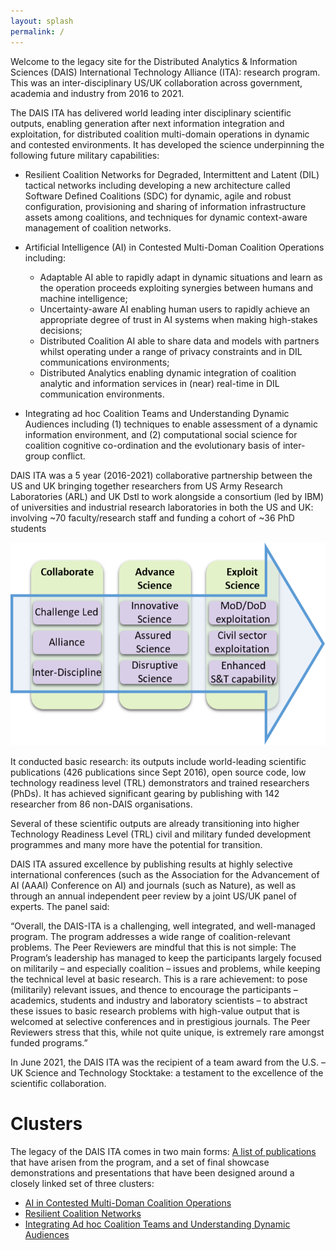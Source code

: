 ```yaml
---
layout: splash
permalink: /
---
```


Welcome to the legacy site for the Distributed Analytics & Information Sciences (DAIS) International Technology Alliance (ITA):  research program.  This was an inter-disciplinary US/UK collaboration across government, academia  and industry from 2016 to 2021.

The DAIS ITA has delivered world leading inter disciplinary scientific outputs, enabling generation after next information integration and exploitation, for distributed coalition multi-domain operations in dynamic and contested environments.  It has developed the science underpinning the following future military capabilities:

- Resilient Coalition Networks for Degraded, Intermittent and Latent (DIL) tactical networks including developing a new architecture called Software Defined Coalitions (SDC) for dynamic, agile and robust configuration, provisioning and sharing of information infrastructure assets among coalitions, and techniques for dynamic context-aware management of coalition networks.

- Artificial Intelligence (AI) in Contested Multi-Doman Coalition Operations including:
  -	Adaptable AI able to rapidly adapt in dynamic situations and learn as the operation proceeds exploiting synergies between humans and machine intelligence;
  -	Uncertainty-aware AI enabling human users to rapidly achieve an appropriate degree of trust in AI systems when making high-stakes decisions;
  -	Distributed Coalition AI able to share data and models with partners whilst operating under a range of privacy constraints and in DIL communications environments;
  -	Distributed Analytics enabling dynamic integration of coalition analytic and information services in (near) real-time in DIL communication environments.
 
- Integrating ad hoc Coalition Teams and Understanding Dynamic Audiences including (1) techniques to enable assessment of a dynamic information environment, and (2) computational social science for coalition cognitive co-ordination and the evolutionary basis of inter-group conflict.

DAIS ITA was a 5 year (2016-2021) collaborative partnership between the US and UK bringing together researchers from US Army Research Laboratories (ARL) and UK Dstl to work alongside a consortium (led by IBM) of universities and industrial research laboratories in both the US and UK: involving ~70 faculty/research staff and funding a cohort of ~36 PhD students

![Overview Image](/dais/images/Overview1.png)

It conducted basic research: its outputs include world-leading scientific publications (426 publications since Sept 2016), open source code, low technology readiness level (TRL) demonstrators and trained researchers (PhDs).  It has achieved significant gearing by publishing with 142 researcher from 86 non-DAIS organisations. 

Several of these scientific outputs are already transitioning into higher Technology Readiness Level (TRL) civil and military funded development programmes and many more have the potential for transition.

DAIS ITA assured excellence by publishing results at highly selective international conferences (such as the Association for the Advancement of AI (AAAI) Conference on AI) and journals (such as Nature), as well as through an annual independent peer review by a joint US/UK panel of experts.  The panel said:

“Overall, the DAIS-ITA is a challenging, well integrated, and well-managed program. The program addresses a wide range of coalition-relevant problems. The Peer Reviewers are mindful that this is not simple: The Program’s leadership has managed to keep the participants largely focused on militarily – and especially coalition – issues and problems, while keeping the technical level at basic research. This is a rare achievement: to pose (militarily) relevant issues, and thence to encourage the participants – academics, students and industry and laboratory scientists – to abstract these issues to basic research problems with high-value output that is welcomed at selective conferences and in prestigious journals. The Peer Reviewers stress that this, while not quite unique, is extremely rare amongst funded programs.”

In June 2021, the DAIS ITA was the recipient of a team award from the U.S. – UK Science and Technology Stocktake: a testament to the excellence of the scientific collaboration.


# Clusters
The legacy of the DAIS ITA comes in two main forms: [A list of publications](/science-library/) that have arisen from the
program, and a set of final showcase demonstrations and presentations that have been designed around a
closely linked set of three clusters:

- [AI in Contested Multi-Doman Coalition Operations](/AI_Cluster)
- [Resilient Coalition Networks](/Resiliant_Cluster)
- [Integrating Ad hoc Coalition Teams and Understanding Dynamic Audiences](/Integrating_Cluster/)
